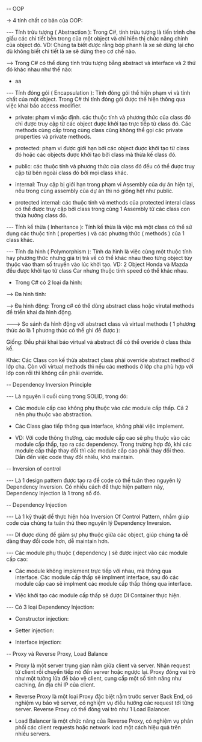 -- OOP

-> 4 tính chất cơ bản của OOP:

--- Tính trừu tượng ( Abstraction ): Trong C#, tính trừu tượng là tiến trình che giấu các chi tiết bên trong của một object và chỉ hiển thị chức năng chính của object đó. VD: Chúng ta biết được rằng bóp phanh là xe sẽ dừng lại cho dù không biết chi tiết là xe sẽ dừng theo cơ chế nào.

--> Trong C# có thể dùng tính trừu tượng bằng abstract và interface và 2 thứ đó khác nhau như thế nào:

- aa

--- Tính đóng gói ( Encapsulation ): Tính đóng gói thể hiện phạm vi và tính chất của một object. Trong C# thì tính đóng gói được thể hiện thông qua việc khai báo access modifier.

- private: phạm vi mặc định. các thuộc tính và phương thức của class đó chỉ được truy cập từ các object được khởi tạo trực tiếp từ class đó. Các methods cùng cấp trong cùng class cũng không thể gọi các private properties và private methods.

- protected: phạm vi được giới hạn bởi các object được khởi tạo từ class đó hoặc các objects được khởi tạo bởi class mà thừa kế class đó.

- public: các thuộc tính và phương thức của class đó đều có thể được truy cập từ bên ngoài class đó bởi mọi class khác.

- internal: Truy cập bị giới hạn trong phạm vi Assembly của dự án hiện tại, nếu trong cùng assembly của dự án thì nó giống hệt như public.

- protected internal: các thuộc tính và methods của protected interal class có thể được truy cập bởi class trong cùng 1 Assembly từ các class con thừa hưởng class đó.

--- Tính kế thừa ( Inheritance ): Tính kế thừa là việc mà một class có thể sử dụng các thuộc tính ( properties ) và các phương thức ( methods ) của 1 class khác.

--- Tính đa hình ( Polymorphism ): Tính da hình là việc cùng một thuộc tính hay phương thức nhưng giá trị trả về có thể khác nhau theo từng object tùy thuộc vào tham số truyền vào lúc khởi tạo. VD: 2 Object Honda và Mazda đều được khởi tạo từ class Car nhưng thuộc tính speed có thể khác nhau.

- Trong C# có 2 loại đa hình:

--> Đa hình tĩnh:

--> Đa hình động: Trong c# có thể dùng abstract class hoặc virutal methods để triển khai đa hình động.

---> So sánh đa hình động với abstract class và virtual methods ( 1 phương thức ảo là 1 phương thức có thể ghi đề được ):

Giống: Đều phải khai báo virtual và abstract để có thể overide ở class thừa kế.

Khác: Các Class con kế thừa abstract class phải override abstract method ở lớp cha. Còn với virtual methods thì nếu các methods ở lớp cha phù hợp với lớp con rồi thì không cần phải override.

-- Dependency Inversion Principle

--- Là nguyên lí cuối cùng trong SOLID, trong đó:

- Các module cấp cao không phụ thuộc vào các module cấp thấp. Cả 2 nên phụ thuộc vào abstraction.

- Các Class giao tiếp thông qua interface, không phải việc implement.

- VD: Với code thông thường, các module cấp cao sẽ phụ thuộc vào các module cấp thấp, tạo ra các dependency. Trong trường hợp đó, khi các module cấp thấp thay đổi thì các module cấp cao phải thay đổi theo. Dẫn đến việc code thay đổi nhiều, khó maintain.

-- Inversion of control

--- Là 1 design pattern được tạo ra để code có thể tuân theo nguyên lý Dependency Inversion. Có nhiều cách để thực hiện pattern này, Dependency Injection là 1 trong số đó.

-- Dependency Injection

--- Là 1 kỹ thuật để thực hiện hóa Inversion Of Control Pattern, nhắm giúp code của chúng ta tuân thủ theo nguyên lý Dependency Inversion.

--- DI được dùng để giảm sự phụ thuộc giữa các object, giúp chúng ta dễ dàng thay đổi code hơn, dễ maintain hơn.

--- Các module phụ thuộc ( dependency ) sẽ được inject vào các module cấp cao:

- Các module không implement trực tiếp với nhau, mà thông qua interface. Các module cấp thấp sẽ implment interface, sau đó các module cấp cao sẽ implment các module cấp thấp thông qua interface.

- Việc khởi tạo các module cấp thấp sẽ được DI Container thực hiện.

--- Có 3 loại Dependency Injection:

- Constructor injection:

- Setter injection:

- Interface injection:

-- Proxy và Reverse Proxy, Load Balance

- Proxy là một server trung gian nằm giữa client và server. Nhận request từ client rồi chuyển tiếp nó đến server hoặc ngược lại. Proxy đóng vai trò như một tường lửa để bảo vệ client, cung cấp một số tính năng như caching, ẩn địa chỉ IP của client.

- Reverse Proxy là một loại Proxy đặc biệt nằm trước server Back End, có nghiệm vụ bảo vệ server, có nghiệm vụ điều hướng các request tới từng server. Reverse Proxy có thể đóng vai trò như 1 Load Balancer.

- Load Balancer là một chức năng của Reverse Proxy, có nghiệm vụ phân phối các client requests hoặc network load một cách hiệu quả trên nhiều servers.

